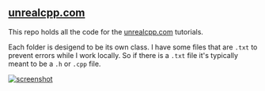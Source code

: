 ## [unrealcpp.com](https://unrealcpp.com/)

This repo holds all the code for the [unrealcpp.com](https://unrealcpp.com/) tutorials.

Each folder is desigend to be its own class. I have some files that are `.txt` to prevent errors while I work locally. So if there is a `.txt` file it's typically meant to be a `.h` or `.cpp` file.

[![screenshot](https://res.cloudinary.com/dz09rnbhe/image/upload/v1624534611/unrealcpp/screenshot_r4yrhw.png "screenshot")](https://unrealcpp.com)
